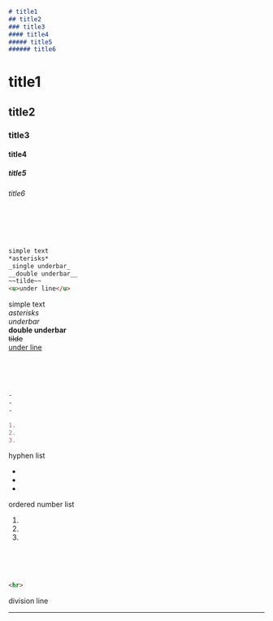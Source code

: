 
```markdown
# title1
## title2
### title3
#### title4
##### title5
###### title6
```
# title1
## title2
### title3
#### title4
##### title5
###### title6

<br><br><br>

```markdown
simple text
*asterisks*
_single underbar_
__double underbar__
~~tilde~~
<u>under line</u>
```
simple text  
*asterisks*  
_underbar_  
__double underbar__  
~~tilde~~  
<u>under line</u>

<br><br><br>
```markdown
-
-
-

1. 
2. 
3. 
```
hyphen list

-
-
-

ordered number list

1. 
2. 
3. 

<br><br><br>

```markdown
<hr>
```
division line  
<hr>

